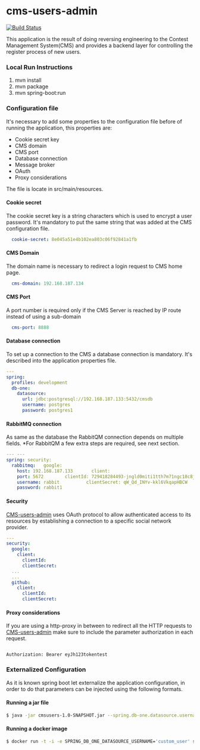 # cms-users-admin

[![Build Status](https://travis-ci.org/joelgtsantos/cms-users-admin.svg?branch=master)](https://travis-ci.org/joelgtsantos/cms-users-admin)


This application is the result of doing reversing engineering to the Contest Management System(CMS) and provides a backend layer for controlling the register process of new users. 


### Local Run Instructions

1) mvn install
2) mvn package
3) mvn spring-boot:run


### Configuration file

It's necessary to add some properties to the configuration file before of running the application, this properties are:

- Cookie secret key
- CMS domain
- CMS port
- Database connection
- Message broker
- OAuth
- Proxy considerations


The file is locate in src/main/resources.

#### Cookie secret
The cookie secret key is a string characters which is used to encrypt a user password. It's mandatory to put the same string that was added at the CMS configuration file.


```yml
  cookie-secret: 8e045a51e4b102ea803c06f92841a1fb
```

#### CMS Domain
The domain name is necessary to redirect a login request to CMS home page.


```yml
  cms-domain: 192.168.187.134
```

#### CMS Port
A port number is required only if the CMS Server is reached by IP route instead of using a sub-domain 

```yml
  cms-port: 8888
```

#### Database connection
To set up a connection to the CMS a database connection is mandatory. It's described into the application properties file.

```yml
---
spring:
  profiles: development
  db-one:
    datasource:
      url: jdbc:postgresql://192.168.187.133:5432/cmsdb
      username: postgres
      password: postgres1
```

#### RabbitMQ connection
As same as the database the RabbitQM connection depends on multiple fields.
*For RabbitQM a few extra steps are required, see next section.

```yml
---	---
spring:	security:
  rabbitmq:	  google:
    host: 192.168.187.133	    client:
    port: 5672	      clientId: 729418284493-jngld0miti1tth7m71ngc18c8jkbn2ft.apps.googleusercontent.com
    username: rabbit	      clientSecret: qW_Qd_INYv-kkl6VkqapHBCW
    password: rabbit1	
```


#### Security
[CMS-users-admin](https://github.com/joelgtsantos/cms-users-admin) uses OAuth protocol to allow authenticated access to its resources by establishing a connection to a specific social network provider.

```yml
---
security:
  google:
    client:
      clientId: 
      clientSecret: 
  ...
  ...   
  github:
    client:
      clientId: 
      clientSecret: 
```

#### Proxy considerations
If you are using a http-proxy in between to redirect all the HTTP requests to [CMS-users-admin](https://github.com/joelgtsantos/cms-users-admin) make sure to include the parameter authorization in each request.


```http

Authorization: Bearer eyJh123tokentest

```

### Externalized Configuration

As it is known spring boot let externalize the application configuration, in order to do that parameters can be injected using the following formats.

 
#### Running a jar file

```bash
$ java -jar cmsusers-1.0-SNAPSHOT.jar --spring.db-one.datasource.username=custom_user

```
#### Running a docker image 

```bash
$ docker run -t -i -e SPRING_DB_ONE_DATASOURCE_USERNAME='custom_user' springio/users:latest

```

 
